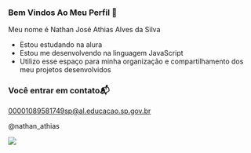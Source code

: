 ### Bem Vindos Ao Meu Perfil 🏀

Meu nome é Nathan José Athias Alves da Silva 

- Estou estudando na alura
- Estou me desenvolvendo na linguagem JavaScript
- Utilizo esse espaço para minha organização e compartilhamento dos meu projetos desenvolvidos

 ### Você entrar em contato📬

00001089581749sp@al.educacao.sp.gov.br

@nathan_athias


![ ](https://tenor.com/pt-BR/view/sleep-tom-and-jerry-tom-the-cat-rest-relax-gif-15003108)
